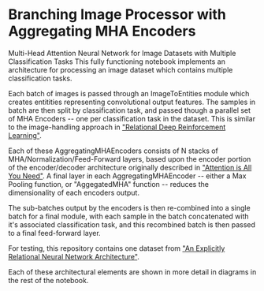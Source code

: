 # Branching Image Processor with Aggregating MHA Encoders
Multi-Head Attention Neural Network for Image Datasets with Multiple Classification Tasks
This fully functioning notebook implements an architecture for processing an image dataset which contains multiple classification tasks.

Each batch of images is passed through an ImageToEntities module which creates entitities representing convolutional output features.  The samples in batch are then split by classification task, and passed though a parallel set of MHA Encoders -- one per classification task in the dataset. This is similar to the image-handling approach in ["Relational Deep Reinforcement Learning"](https://arxiv.org/abs/1806.01830).

Each of these AggregatingMHAEncoders consists of N stacks of MHA/Normalization/Feed-Forward layers, based upon the encoder portion of the encoder/decoder architecture originally described in ["Attention is All You Need"](https://arxiv.org/abs/1706.03762).  A final layer in each AggregatingMHAEncoder -- either a Max Pooling function, or "AggegatedMHA" function -- reduces the dimensionality of each encoders output.  

The sub-batches output by the encoders is then re-combined into a single batch for a final module, with each sample in the batch concatenated with it's associated classification task, and this recombined batch is then passed to a final feed-forward layer.

For testing, this repository contains one dataset from ["An Explicitly Relational Neural Network Architecture"](https://arxiv.org/abs/1905.10307). 

Each of these architectural elements are shown in more detail in diagrams in the rest of the notebook.
